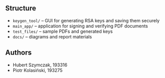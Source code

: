 ## Structure

- `keygen_tool/` – GUI for generating RSA keys and saving them securely
- `main_app/` – application for signing and verifying PDF documents
- `test_files/` – sample PDFs and generated keys
- `docs/` – diagrams and report materials

## Authors
- Hubert Szymczak, 193316
- Piotr Kolasiński, 193275